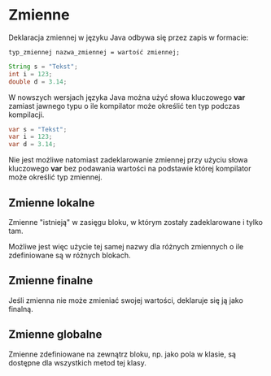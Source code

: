 Zmienne
=======

Deklaracja zmiennej w języku Java odbywa się przez zapis w formacie:

```
typ_zmiennej nazwa_zmiennej = wartość zmiennej;
```

```java
String s = "Tekst";
int i = 123;
double d = 3.14;
```

W nowszych wersjach języka Java można użyć słowa kluczowego **var** zamiast jawnego typu o ile kompilator może określić ten typ podczas kompilacji.

```java
var s = "Tekst";
var i = 123;
var d = 3.14;
```

Nie jest możliwe natomiast zadeklarowanie zmiennej przy użyciu słowa kluczowego **var** bez podawania wartości na podstawie której kompilator może określić typ zmiennej.

Zmienne lokalne
---------------

Zmienne "istnieją" w zasięgu bloku, w którym zostały zadeklarowane i tylko tam.

Możliwe jest więc użycie tej samej nazwy dla różnych zmiennych o ile zdefiniowane są w różnych blokach.

Zmienne finalne
---------------

Jeśli zmienna nie może zmieniać swojej wartości, deklaruje się ją jako finalną.

Zmienne globalne
----------------

Zmienne zdefiniowane na zewnątrz bloku, np. jako pola w klasie, są dostępne dla wszystkich metod tej klasy.
